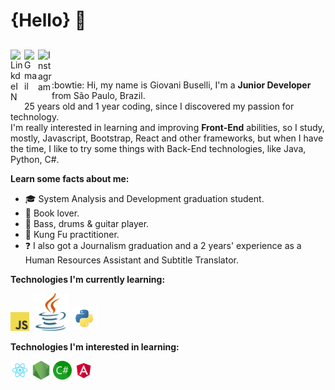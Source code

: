 # {Hello} 👋
## <a target="_blank" href="https://www.linkedin.com/in/gibuselli/">
  <img align="left" alt="LinkdeIN" width="22px" src="https://cdn.jsdelivr.net/npm/simple-icons@v3/icons/linkedin.svg" />
</a> <a target="_blank" href="mailto:gibuselli@gmail.com">
  <img align="left" alt="Gmail" width="22px" src="https://cdn.jsdelivr.net/npm/simple-icons@v3/icons/gmail.svg" />
</a> <a target="_blank" href="https://www.instagram.com/gi.buselli/">
  <img align="left" alt="Instagram" width="22px" src="https://cdn.jsdelivr.net/npm/simple-icons@v3/icons/instagram.svg" />
</a> <br><br>

:bowtie: Hi, my name is Giovani Buselli, I'm a <b>Junior Developer</b> from São Paulo, Brazil.<br>
25 years old and 1 year coding, since I discovered my passion for technology. <br>
I'm really interested in learning and improving <b>Front-End</b> abilities, so I study, mostly, Javascript, Bootstrap, React and other frameworks, but when I have the time, I like to try some things with Back-End technologies, like Java, Python, C#.

**Learn some facts about me:**

* :mortar_board: System Analysis and Development graduation student.
* :closed_book: Book lover.
* :guitar: Bass, drums & guitar player.
* :kimono: Kung Fu practitioner.
* :question: I also got a Journalism graduation and a 2 years' experience as a Human Resources Assistant and Subtitle Translator.

**Technologies I'm currently learning:**

<code><img height="30" src="https://raw.githubusercontent.com/github/explore/80688e429a7d4ef2fca1e82350fe8e3517d3494d/topics/javascript/javascript.png"></code>
<code><img height="60" src="https://raw.githubusercontent.com/github/explore/80688e429a7d4ef2fca1e82350fe8e3517d3494d/topics/java/java.png"></code>
<code><img height="40" src="https://raw.githubusercontent.com/github/explore/80688e429a7d4ef2fca1e82350fe8e3517d3494d/topics/python/python.png"></code>



**Technologies I'm interested in learning:**

<code><img height="30" src="https://raw.githubusercontent.com/github/explore/80688e429a7d4ef2fca1e82350fe8e3517d3494d/topics/react/react.png"></code> 
<code><img height="30" src="https://raw.githubusercontent.com/github/explore/80688e429a7d4ef2fca1e82350fe8e3517d3494d/topics/nodejs/nodejs.png"></code>
<code><img height="30" src="https://raw.githubusercontent.com/github/explore/80688e429a7d4ef2fca1e82350fe8e3517d3494d/topics/csharp/csharp.png"></code>
<code><img height="30" src="https://raw.githubusercontent.com/github/explore/80688e429a7d4ef2fca1e82350fe8e3517d3494d/topics/angular/angular.png"></code>

<!--
**gibuselli/gibuselli** is a ✨ _special_ ✨ repository because its `README.md` (this file) appears on your GitHub profile.




